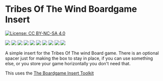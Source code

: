 # Tribes Of The Wind Boardgame Insert 

[![License: CC BY-NC-SA 4.0](https://img.shields.io/badge/License-CC_BY--NC--SA_4.0-lightgrey.svg)](https://creativecommons.org/licenses/by-nc-sa/4.0/)

![](images/0.jpg?raw=true "")
![](images/1.jpg?raw=true "")
![](images/2.jpg?raw=true "")
![](images/3.jpg?raw=true "")
![](images/4.jpg?raw=true "")
![](images/5.jpg?raw=true "")
![](images/6.jpg?raw=true "")
![](images/7.jpg?raw=true "")
![](images/8.jpg?raw=true "")
![](images/9.jpg?raw=true "")

A simple insert for the Tribes Of The wind Board game. There is an optional spacer just for making the box to stay in place, if you can use something else, or you store your game horizontally you don't need that.

This uses the [The Boardgame Insert Toolkit](https://github.com/dppdppd/The-Boardgame-Insert-Toolkit) 

